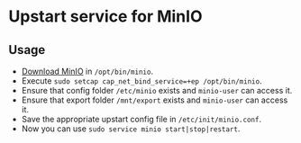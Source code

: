 Upstart service for MinIO
=====================

Usage
-----

- [Download MinIO](https://minio.io/downloads) in `/opt/bin/minio`.
- Execute `sudo setcap cap_net_bind_service=+ep /opt/bin/minio`.
- Ensure that config folder `/etc/minio` exists and `minio-user` can access it.
- Ensure that export folder `/mnt/export` exists and `minio-user` can access it.
- Save the appropriate upstart config file in `/etc/init/minio.conf`.
- Now you can use `sudo service minio start|stop|restart`.

